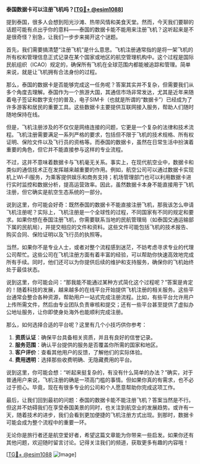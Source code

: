**泰国数据卡可以注册飞机吗？[[TG💪+ @esim1088](https://t.me/s/esim1088)]**

提到泰国，很多人会想到阳光沙滩、热带风情和美食天堂。然而，今天我们要聊的话题可能有点出乎你的意料——泰国的数据卡能不能用来注册飞机？这听起来是不是很奇怪？别急，让我们一步步来揭开这个谜题。

首先，我们需要搞清楚“注册飞机”是什么意思。飞机注册通常指的是将一架飞机的所有权和管理信息正式记录在某个国家或地区的航空管理机构中。这个过程是国际民航组织（ICAO）规定的，确保所有飞机在全球范围内都能被追踪和管理。简单来说，就是让飞机拥有合法身份的过程。

那么，泰国的数据卡是否能够完成这一任务呢？答案其实并不复杂，但需要我们从多个角度去理解。泰国作为一个旅游大国，其通信市场非常发达，尤其是近年来随着电子签证和数字支付的普及，电子SIM卡（也就是所谓的“数据卡”）已经成为了许多游客和居民的重要工具。这些数据卡主要提供互联网接入服务，帮助人们随时随地保持在线。

但是，飞机注册涉及的不仅仅是网络连接的问题，它更是一个复杂的法律和技术流程。飞机注册需要满足一系列严格的要求，包括但不限于飞机的技术规格、所有权证明、保险文件以及飞行员的资格等。而泰国的数据卡，虽然在日常生活中扮演着重要的角色，但它并不能直接参与这样的专业流程。

不过，这并不意味着数据卡与飞机毫无关系。事实上，在现代航空业中，数据卡和类似的通信技术正在发挥越来越重要的作用。例如，航空公司可以通过数据卡实现机上Wi-Fi服务，为乘客提供娱乐和商务支持；机场管理部门也可以利用数据卡进行实时监控和数据分析，提高运营效率。因此，虽然数据卡本身不能直接用于飞机注册，但它确实是航空生态系统的一部分。

说到这里，你可能会好奇：既然泰国的数据卡不能直接注册飞机，那我该怎么申请飞机注册呢？实际上，飞机注册是一个全球性的过程，不同国家有不同的规定和要求。如果你想在泰国注册飞机，你需要联系当地的民航管理局（如泰国交通运输部下属的民航局），并提交相应的文件和资料。这些文件可能包括飞机的技术报告、购买合同、保险证明以及飞行员的执照等。

当然，如果你不是专业人士，或者对整个流程感到迷茫，不妨考虑寻求专业的代理公司帮忙。这些公司在飞机注册方面有着丰富的经验，可以帮助你快速高效地完成所有手续。同时，他们还可以为你提供后续的维护和支持服务，确保你的飞机始终处于最佳状态。

说到这里，你可能会问：“那我能不能通过某种方式简化这个过程呢？”答案是肯定的！随着科技的发展，越来越多的在线平台开始提供飞机注册的相关服务。这些平台通常会整合各种资源，帮助用户一站式完成注册流程。比如，有些平台允许用户上传所需文件，然后由专业团队负责审核和提交；还有一些平台甚至提供了虚拟办公地址服务，让你即使身处海外也能顺利完成注册。

那么，如何选择合适的平台呢？这里有几个小技巧供你参考：

1. **资质认证**：确保平台具备相关资质，并且有良好的信誉记录。
2. **服务范围**：确认平台提供的服务是否覆盖你所需的国家和地区。
3. **客户评价**：查看其他用户的反馈，了解他们的实际体验。
4. **费用透明**：选择那些收费明确、无隐藏费用的平台。

说到这里，你可能会想：“听起来挺复杂的，有没有什么简单的办法？”确实，对于普通用户来说，飞机注册的确是一项高门槛的事情。但如果你真的有需求，也不必过于担心。毕竟，现在有很多专业的公司和个人愿意帮助你完成这项工作。

最后，让我们回到最初的问题：泰国的数据卡能不能注册飞机？答案当然是不行。但这并不妨碍我们在享受泰国美景的同时，也关注到航空业的发展趋势。或许有一天，随着技术的进步，我们会看到更加便捷的飞机注册方式出现。到那时，数据卡可能会成为整个流程中的重要一环。

无论你是旅行者还是航空爱好者，希望这篇文章能为你带来一些启发。如果你还有其他问题，欢迎随时留言讨论。记得关注我们的频道，获取更多有趣的内容哦！

[[TG💪+ @esim1088](https://t.me/s/esim1088) ![Image](https://i.postimg.cc/4NQfJmqS/Snipaste-2025-05-13-00-14-12.png)]